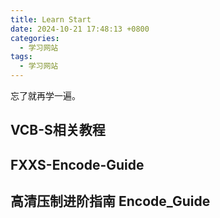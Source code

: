 ```yaml
---
title: Learn Start
date: 2024-10-21 17:48:13 +0800
categories:
  - 学习网站
tags:
  - 学习网站
---
```


忘了就再学一遍。

## VCB-S相关教程

## FXXS-Encode-Guide

## 高清压制进阶指南 Encode_Guide